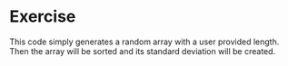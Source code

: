 # Exercise
This code simply generates a random array with a user provided length. Then the array will be sorted and its standard deviation will be created.
